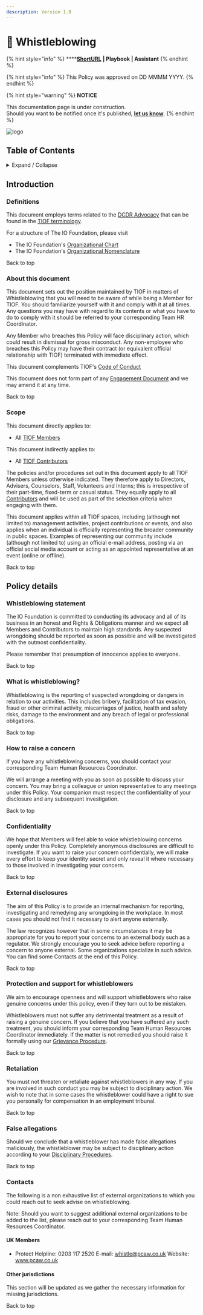 ```yaml
---
description: Version 1.0
---
```


# 🚧 Whistleblowing

{% hint style="info" %}
****[**ShortURL**](https://tiof.click/TIOFPolicyWhistleblowing) **| Playbook | Assistant**
{% endhint %}



{% hint style="info" %}
This Policy was approved on DD MMMM YYYY.
{% endhint %}



{% hint style="warning" %}
**NOTICE**

This documentation page is under construction.\
Should you want to be notified once it's published, [**let us know**](https://tiof.click/TIOFTarianUpdatesService).
{% endhint %}

![logo](http://tiof.click/TIOFWikiHeader)

## Table of Contents

<details>

<summary>Expand / Collapse</summary>

&#x20;

1. Introduction
   * Definitions
   * About this document
   * Scope
2. Policy details
   * Whistleblowing statement
   * What is whistleblowing?
   * How to raise a concern
   * Confidentiality
   * External disclosures
   * Protection and support for whistleblowers
   * Retaliation
   * False allegations
   * Contacts
     * UK Members
     * Other jurisdictions

</details>

## Introduction

### Definitions

This document employs terms related to the [DCDR Advocacy](http://tiof.click/Advocacy) that can be found in the [TIOF terminology](http://tiof.click/Terminology).

For a structure of The IO Foundation, please visit

* The IO Foundation's [Organizational Chart](http://tiof.click/TIOFOrgChart)
* The IO Foundation's [Organizational Nomenclature](http://tiof.click/OrgNomenclature)

Back to top

### About this document

This document sets out the position maintained by TIOF in matters of Whistleblowing that you will need to be aware of while being a Member for TIOF. You should familiarize yourself with it and comply with it at all times. Any questions you may have with regard to its contents or what you have to do to comply with it should be referred to your corresponding Team HR Coordinator.

Any Member who breaches this Policy will face disciplinary action, which could result in dismissal for gross misconduct. Any non-employee who breaches this Policy may have their contract (or equivalent official relationship with TIOF) terminated with immediate effect.

This document complements TIOF's [Code of Conduct](http://tiof.click/TIOFPolicyCoC)

This document does not form part of any [Engagement Document](https://github.com/TheIOFoundation/TIOF/wiki/Terminology#engagement-document) and we may amend it at any time.

Back to top

### Scope

This document directly applies to:

* All [TIOF Members](https://github.com/TheIOFoundation/TIOF/wiki/Terminology#member)

This document indirectly applies to:

* All [TIOF Contributors](https://github.com/TheIOFoundation/TIOF/wiki/Terminology#contributors)

The policies and/or procedures set out in this document apply to all TIOF Members unless otherwise indicated. They therefore apply to Directors, Advisers, Counselors, Staff, Volunteers and Interns; this is irrespective of their part-time, fixed-term or casual status. They equally apply to all [Contributors](https://github.com/TheIOFoundation/TIOF/wiki/Terminology#contributors) and will be used as part of the selection criteria when engaging with them.

This document applies within all TIOF spaces, including (although not limited to) management activities, project contributions or events, and also applies when an individual is officially representing the broader community in public spaces. Examples of representing our community include (although not limited to) using an official e-mail address, posting via an official social media account or acting as an appointed representative at an event (online or offline).

Back to top

## Policy details

### Whistleblowing statement

The IO Foundation is committed to conducting its advocacy and all of its business in an honest and Rights & Obligations manner and we expect all Members and Contributors to maintain high standards. Any suspected wrongdoing should be reported as soon as possible and will be investigated with the outmost confidentiality.

Please remember that presumption of innocence applies to everyone.



Back to top

### What is whistleblowing?

Whistleblowing is the reporting of suspected wrongdoing or dangers in relation to our activities. This includes bribery, facilitation of tax evasion, fraud or other criminal activity, miscarriages of justice, health and safety risks, damage to the environment and any breach of legal or professional obligations.

Back to top

### How to raise a concern

If you have any whistleblowing concerns, you should contact your corresponding Team Human Resources Coordinator.

We will arrange a meeting with you as soon as possible to discuss your concern. You may bring a colleague or union representative to any meetings under this Policy. Your companion must respect the confidentiality of your disclosure and any subsequent investigation.

Back to top

### Confidentiality

We hope that Members will feel able to voice whistleblowing concerns openly under this Policy. Completely anonymous disclosures are difficult to investigate. If you want to raise your concern confidentially, we will make every effort to keep your identity secret and only reveal it where necessary to those involved in investigating your concern.

Back to top

### External disclosures

The aim of this Policy is to provide an internal mechanism for reporting, investigating and remedying any wrongdoing in the workplace. In most cases you should not find it necessary to alert anyone externally.

The law recognizes however that in some circumstances it may be appropriate for you to report your concerns to an external body such as a regulator. We strongly encourage you to seek advice before reporting a concern to anyone external. Some organizations specialize in such advice. You can find some Contacts at the end of this Policy.

Back to top

### Protection and support for whistleblowers

We aim to encourage openness and will support whistleblowers who raise genuine concerns under this policy, even if they turn out to be mistaken.

Whistleblowers must not suffer any detrimental treatment as a result of raising a genuine concern. If you believe that you have suffered any such treatment, you should inform your corresponding Team Human Resources Coordinator immediately. If the matter is not remedied you should raise it formally using our [Grievance Procedure](http://tiof.click/ProceduresGrievance).

Back to top

### Retaliation

You must not threaten or retaliate against whistleblowers in any way. If you are involved in such conduct you may be subject to disciplinary action. We wish to note that in some cases the whistleblower could have a right to sue you personally for compensation in an employment tribunal.

Back to top

### False allegations

Should we conclude that a whistleblower has made false allegations maliciously, the whistleblower may be subject to disciplinary action according to your [Disciplinary Procedures](http://tiof.click/ProcedureDisciplinary).

Back to top

### Contacts

The following is a non exhaustive list of external organizations to which you could reach out to seek advise on whistleblowing.

Note: Should you want to suggest additional external organizations to be added to the list, please reach out to your corresponding Team Human Resources Coordinator.

#### UK Members

* Protect Helpline: 0203 117 2520 E-mail: whistle@pcaw.co.uk Website: www.pcaw.co.uk

#### Other jurisdictions

This section will be updated as we gather the necessary information for missing jurisdictions.

Back to top
